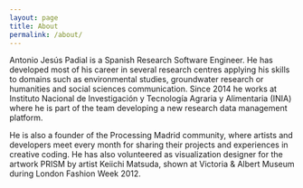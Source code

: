```yaml
---
layout: page
title: About
permalink: /about/
---
```


Antonio Jesús Padial is a Spanish Research Software Engineer. He has developed most of his career in several research centres applying his skills to domains such as environmental studies, groundwater research or humanities and social sciences communication. Since 2014 he works at Instituto Nacional de
Investigación y Tecnología Agraria y Alimentaria (INIA) where he is part of the team developing a new research data management platform.  

He is also a founder of the Processing Madrid community, where artists and developers meet every month for sharing their projects and experiences in creative coding. He has also volunteered as visualization designer for the artwork PRISM by artist Keiichi Matsuda, shown at Victoria & Albert Museum during London Fashion Week 2012.

